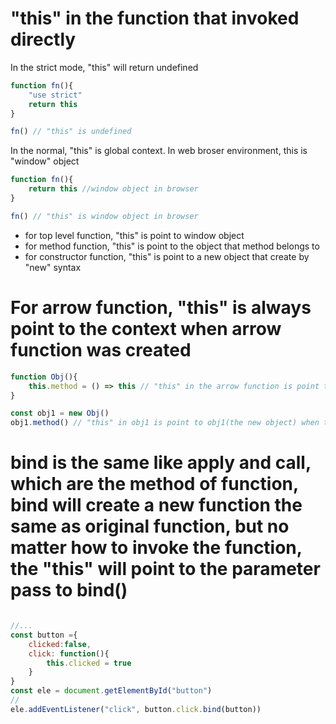 # "this" in the function that invoked directly
In the strict mode, "this" will return undefined
```javascript
function fn(){
    "use strict"
    return this 
}

fn() // "this" is undefined
```
In the normal, "this" is global context. In web broser environment, this is "window" object 
```javascript
function fn(){
    return this //window object in browser
}

fn() // "this" is window object in browser
```

- for top level function, "this" is point to window object
- for method function, "this" is point to the object that method belongs to 
- for constructor function, "this" is point to a new object that create by "new" syntax

# For arrow function, "this" is always point to the context when arrow function was created
```javascript
function Obj(){
    this.method = () => this // "this" in the arrow function is point to Obj
}

const obj1 = new Obj()
obj1.method() // "this" in obj1 is point to obj1(the new object) when the constructor function executed
```

# bind is the same like apply and call, which are the method of function, bind will create a new function the same as original function, but no matter how to invoke the function, the "this" will point to the parameter pass to bind()
```javascript

//...
const button ={
    clicked:false,
    click: function(){
        this.clicked = true
    }
}
const ele = document.getElementById("button")
//
ele.addEventListener("click", button.click.bind(button))
```